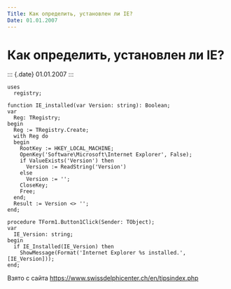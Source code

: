 ```yaml
---
Title: Как определить, установлен ли IE?
Date: 01.01.2007
---
```



Как определить, установлен ли IE?
=================================

::: {.date}
01.01.2007
:::

    uses 
      registry; 
     
    function IE_installed(var Version: string): Boolean; 
    var 
      Reg: TRegistry; 
    begin 
      Reg := TRegistry.Create; 
      with Reg do 
      begin 
        RootKey := HKEY_LOCAL_MACHINE; 
        OpenKey('Software\Microsoft\Internet Explorer', False); 
        if ValueExists('Version') then 
          Version := ReadString('Version') 
        else 
          Version := ''; 
        CloseKey; 
        Free; 
      end; 
      Result := Version <> ''; 
    end; 
     
    procedure TForm1.Button1Click(Sender: TObject); 
    var 
      IE_Version: string; 
    begin 
      if IE_Installed(IE_Version) then 
        ShowMessage(Format('Internet Explorer %s installed.', [IE_Version])); 
    end; 

Взято с сайта <https://www.swissdelphicenter.ch/en/tipsindex.php>

